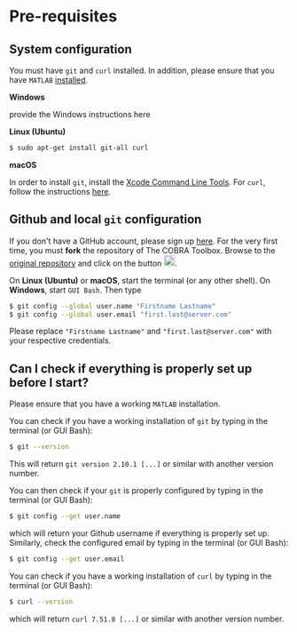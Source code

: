 # Pre-requisites

## System configuration

You must have `git` and `curl` installed. In addition, please ensure that you have `MATLAB` [installed](https://nl.mathworks.com/help/install/).

**Windows**

provide the Windows instructions here

**Linux (Ubuntu)**

```bash
$ sudo apt-get install git-all curl
```

**macOS**

In order to install `git`, install the [Xcode Command Line Tools](http://osxdaily.com/2014/02/12/install-command-line-tools-mac-os-x/). For `curl`, follow the instructions [here](http://macappstore.org/curl/).

## Github and local `git` configuration

If you don't have a GitHub account, please sign up [here](https://github.com/join). For the very first time, you must **fork** the repository of The COBRA Toolbox. Browse to the [original repository](https://github.com/opencobra/cobratoolbox) and click on the button
<img src="https://upload.wikimedia.org/wikipedia/commons/3/38/GitHub_Fork_Button.png" height="20px">.

On **Linux (Ubuntu)** or **macOS**, start the terminal (or any other shell). On **Windows**, start `GUI Bash`. Then type
```bash
$ git config --global user.name "Firstname Lastname"
$ git config --global user.email "first.last@server.com"
```

Please replace `"Firstname Lastname"` and `"first.last@server.com"` with your respective credentials.

## Can I check if everything is properly set up before I start?

Please ensure that you have a working `MATLAB` installation.

You can check if you have a working installation of `git` by typing in the terminal (or GUI Bash):
```bash
$ git --version
```
This will return `git version 2.10.1 [...]` or similar with another version number.

You can then check if your `git` is properly configured by typing in the terminal (or GUI Bash):
```bash
$ git config --get user.name
```
which will return your Github username if everything is properly set up. Similarly, check the configured email by typing in the terminal (or GUI Bash):
```bash
$ git config --get user.email
```

You can check if you have a working installation of `curl` by typing in the terminal (or GUI Bash):
```bash
$ curl --version
```
which will return `curl 7.51.0 [...]` or similar with another version number.
